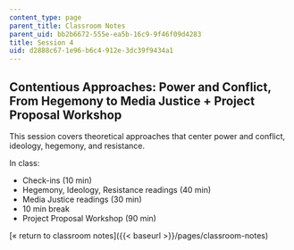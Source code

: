 ```yaml
---
content_type: page
parent_title: Classroom Notes
parent_uid: bb2b6672-555e-ea5b-16c9-9f46f09d4283
title: Session 4
uid: d2888c67-1e96-b6c4-912e-3dc39f9434a1
---
```


Contentious Approaches: Power and Conflict, From Hegemony to Media Justice + Project Proposal Workshop
------------------------------------------------------------------------------------------------------

This session covers theoretical approaches that center power and conflict, ideology, hegemony, and resistance.

In class:

*   Check-ins (10 min)
*   Hegemony, Ideology, Resistance readings (40 min)
*   Media Justice readings (30 min)
*   10 min break
*   Project Proposal Workshop (90 min)

[« return to classroom notes]({{< baseurl >}}/pages/classroom-notes)